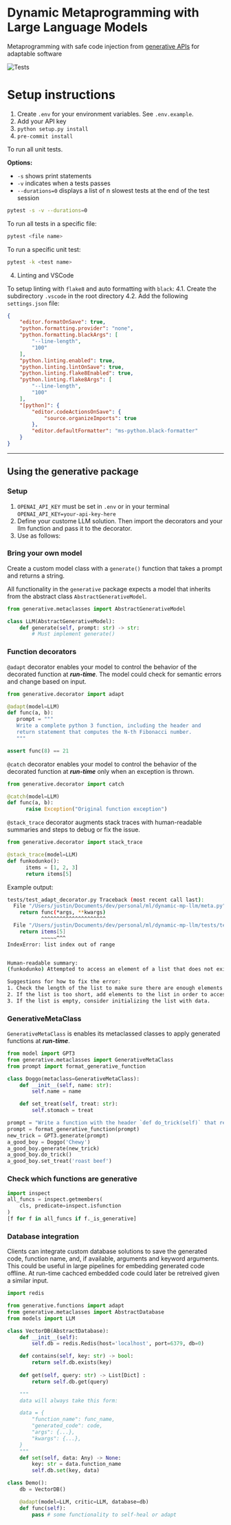 # Dynamic Metaprogramming with Large Language Models
Metaprogramming with safe code injection from [generative APIs](https://github.com/ch3njust1n/generative-api) for adaptable software

![Tests](https://github.com/ch3njust1n/generative/actions/workflows/pull-request.yml/badge.svg)

# Setup instructions
1. Create `.env` for your environment variables. See `.env.example`.
2. Add your API key
3. `python setup.py install`
4. `pre-commit install`

To run all unit tests.

**Options:**
- `-s` shows print statements
- `-v` indicates when a tests passes
- `--durations=0` displays a list of n slowest tests at the end of the test session

```bash
pytest -s -v --durations=0
```

To run all tests in a specific file:
```bash
pytest <file name>
```

To run a specific unit test:
```bash
pytest -k <test name>
```

4. Linting and VSCode

To setup linting with `flake8` and auto formatting with `black`:
4.1. Create the subdirectory `.vscode` in the root directory
4.2. Add the following `settings.json` file:
```json
{
    "editor.formatOnSave": true,
    "python.formatting.provider": "none",
    "python.formatting.blackArgs": [
        "--line-length",
        "100"
    ],
    "python.linting.enabled": true,
    "python.linting.lintOnSave": true,
    "python.linting.flake8Enabled": true,
    "python.linting.flake8Args": [
        "--line-length",
        "100"
    ],
    "[python]": {
        "editor.codeActionsOnSave": {
            "source.organizeImports": true
        },
        "editor.defaultFormatter": "ms-python.black-formatter"
    }
}
```

---

## Using the generative package

### **Setup**

1. `OPENAI_API_KEY` must be set in `.env` or in your terminal `OPENAI_API_KEY=your-api-key-here`
2. Define your custome LLM solution. Then import the decorators and your llm function and pass it to the decorator.
3. Use as follows:


### **Bring your own model**

Create a custom model class with a `generate()` function that takes a prompt and returns a string.

All functionality in the `generative` package expects a model that inherits from the abstract class `AbstractGenerativeModel`.

```python
from generative.metaclasses import AbstractGenerativeModel

class LLM(AbstractGenerativeModel):
    def generate(self, prompt: str) -> str:
        # Must implement generate()
```

### **Function decorators**

`@adapt` decorator enables your model to control the behavior of the decorated function at ***run-time***. The model could check for semantic errors and change based on input.
```python
from generative.decorator import adapt

@adapt(model=LLM)
def func(a, b):
   prompt = """
   Write a complete python 3 function, including the header and
   return statement that computes the N-th Fibonacci number.
   """

assert func(8) == 21
```

`@catch` decorator enables your model to control the behavior of the decorated function at ***run-time*** only when an exception is thrown.
```python
from generative.decorator import catch

@catch(model=LLM)
def func(a, b):
      raise Exception("Original function exception")
```

`@stack_trace` decorator augments stack traces with human-readable summaries and steps to debug or fix the issue.
```python
from generative.decorator import stack_trace

@stack_trace(model=LLM)
def funkodunko():
      items = [1, 2, 3]
      return items[5]
```

Example output:
```bash
tests/test_adapt_decorator.py Traceback (most recent call last):
  File "/Users/justin/Documents/dev/personal/ml/dynamic-mp-llm/meta.py", line 167, in wrapper
    return func(*args, **kwargs)
           ^^^^^^^^^^^^^^^^^^^^^
  File "/Users/justin/Documents/dev/personal/ml/dynamic-mp-llm/tests/test_adapt_decorator.py", line 100, in funkodunko
    return items[5]
           ~~~~~^^^
IndexError: list index out of range


Human-readable summary:
(funkodunko) Attempted to access an element of a list that does not exist.

Suggestions for how to fix the error:
1. Check the length of the list to make sure there are enough elements to access the desired index.
2. If the list is too short, add elements to the list in order to access the desired index.
3. If the list is empty, consider initializing the list with data.
```

### **GenerativeMetaClass**

`GenerativeMetaClass` is enables its metaclassed classes to apply generated functions at ***run-time***.
```python
from model import GPT3
from generative.metaclasses import GenerativeMetaClass
from prompt import format_generative_function

class Doggo(metaclass=GenerativeMetaClass):
    def __init__(self, name: str):
        self.name = name

    def set_treat(self, treat: str):
        self.stomach = treat

prompt = "Write a function with the header `def do_trick(self)` that returns a string '*sit*'"
prompt = format_generative_function(prompt)
new_trick = GPT3.generate(prompt)
a_good_boy = Doggo('Chewy')
a_good_boy.generate(new_trick)
a_good_boy.do_trick()
a_good_boy.set_treat('roast beef')
```

### Check which functions are generative
```python
import inspect
all_funcs = inspect.getmembers(
    cls, predicate=inspect.isfunction
)
[f for f in all_funcs if f._is_generative]
```

### **Database integration**

Clients can integrate custom database solutions to save the generated code, function name, and, if available, arguments and keyword arguments. This could be useful in large pipelines for embedding generated code offline. At run-time cachced embedded code could later be retreived given a similar input.

```python
import redis

from generative.functions import adapt
from generative.metaclasses import AbstractDatabase
from models import LLM

class VectorDB(AbstractDatabase):
    def __init__(self):
        self.db = redis.Redis(host='localhost', port=6379, db=0)

    def contains(self, key: str) -> bool:
        return self.db.exists(key)
    
    def get(self, query: str) -> List[Dict] :
        return self.db.get(query)

    """
    data will always take this form:

    data = {
        "function_name": func_name,
        "generated_code": code,
        "args": {...},
        "kwargs": {...},
    }
    """
    def set(self, data: Any) -> None:
        key: str = data.function_name
        self.db.set(key, data)

class Demo():
    db = VectorDB()

    @adapt(model=LLM, critic=LLM, database=db)
    def func(self):
        pass # some functionality to self-heal or adapt
```
